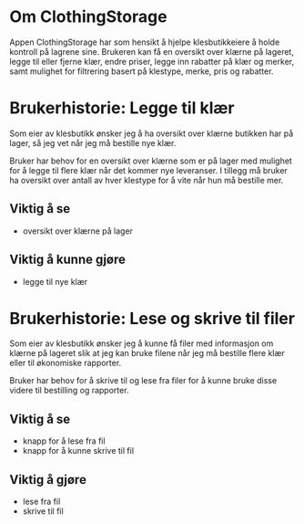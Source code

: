 # Om ClothingStorage

Appen ClothingStorage har som hensikt å hjelpe klesbutikkeiere å holde kontroll på lagrene sine. Brukeren kan få en oversikt over klærne på lageret, legge til eller fjerne klær, endre priser, legge inn rabatter på klær og merker, samt mulighet for filtrering basert på klestype, merke, pris og rabatter.

# Brukerhistorie: Legge til klær
Som eier av klesbutikk ønsker jeg å ha oversikt over klærne butikken har på lager, så jeg vet når jeg må bestille nye klær.

Bruker har behov for en oversikt over klærne som er på lager med mulighet for å legge til flere klær når det kommer nye leveranser. I tillegg må bruker ha oversikt over antall av hver klestype for å vite når hun må bestille mer.

## Viktig å se
- oversikt over klærne på lager

## Viktig å kunne gjøre
- legge til nye klær

# Brukerhistorie: Lese og skrive til filer
Som eier av klesbutikk ønsker jeg å kunne få filer med informasjon om klærne på lageret slik at jeg kan bruke filene når jeg må bestille flere klær eller til økonomiske rapporter.

Bruker har behov for å skrive til og lese fra filer for å kunne bruke disse videre til bestilling og rapporter.

## Viktig å se
- knapp for å lese fra fil
- knapp for å kunne skrive til fil

## Viktig å gjøre
- lese fra fil
- skrive til fil